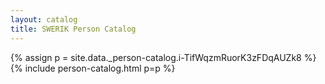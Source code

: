 ```yaml
---
layout: catalog
title: SWERIK Person Catalog
---
```

{% assign p = site.data._person-catalog.i-TifWqzmRuorK3zFDqAUZk8 %}
{% include person-catalog.html p=p %}


